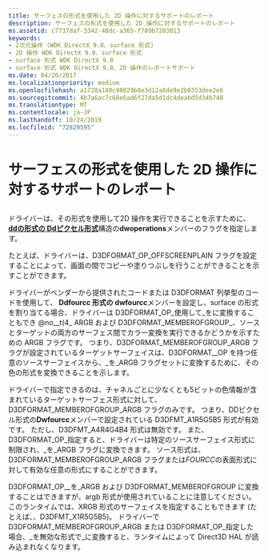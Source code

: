 ```yaml
---
title: サーフェスの形式を使用した 2D 操作に対するサポートのレポート
description: サーフェスの形式を使用した 2D 操作に対するサポートのレポート
ms.assetid: c7737daf-3342-48dc-a365-f789b7203013
keywords:
- 2次元操作 (WDK DirectX 9.0、surface 形式)
- 2D 操作 WDK DirectX 9.0、surface 形式
- surface 形式 WDK DirectX 9.0
- surface 形式 WDK DirectX 9.0、2D 操作のレポートサポート
ms.date: 04/20/2017
ms.localizationpriority: medium
ms.openlocfilehash: a1728a140c98029b8e3d12a8de9e2b0353dee2e6
ms.sourcegitcommit: 4b7a6ac7c68e6ad6f27da5d1dc4deabd5d34b748
ms.translationtype: MT
ms.contentlocale: ja-JP
ms.lasthandoff: 10/24/2019
ms.locfileid: "72829595"
---
```

# <a name="reporting-support-for-2d-operations-using-surface-formats"></a>サーフェスの形式を使用した 2D 操作に対するサポートのレポート


## <span id="ddk_reporting_support_for_2d_operations_using_surface_formats_gg"></span><span id="DDK_REPORTING_SUPPORT_FOR_2D_OPERATIONS_USING_SURFACE_FORMATS_GG"></span>


ドライバーは、その形式を使用して2D 操作を実行できることを示すために、 [**ddの形式の Ddピクセル形式**](https://docs.microsoft.com/windows-hardware/drivers/ddi/ksmedia/ns-ksmedia-_ddpixelformat)構造の**dwoperations**メンバーのフラグを指定します。

たとえば、ドライバーは、D3DFORMAT\_OP\_OFFSCREENPLAIN フラグを設定することによって、画面の間でコピーや塗りつぶしを行うことができることを示すことができます。

ドライバーがベンダーから提供されたコードまたは D3DFORMAT 列挙型のコードを使用して、 **Ddfourcc 形式の dwfourcc**メンバーを設定し、surface の形式を割り当てる場合、ドライバーは D3DFORMAT\_OP\_使用して\_をに変換することもでき @no__t(4_ ARGB および D3DFORMAT\_MEMBEROFGROUP\_、ソースとターゲットの両方のサーフェス間でカラー変換を実行できるかどうかを示すための ARGB フラグです。 つまり、D3DFORMAT\_MEMBEROFGROUP\_ARGB フラグが設定されているターゲットサーフェイスは、D3DFORMAT\_\_OP を持つ任意のソースサーフェイスから、\_を\_ARGB フラグセットに変換するために、その色の形式を変換できることを示します。

ドライバーで指定できるのは、チャネルごとに少なくとも5ビットの色情報が含まれているターゲットサーフェス形式に対して、D3DFORMAT\_MEMBEROFGROUP\_ARGB フラグのみです。 つまり、DDピクセル形式の**Dwfourcc**メンバーで設定されている D3DFMT\_A1R5G5B5 形式が有効です。 ただし、D3DFMT\_A4R4G4B4 形式は無効です。 また、D3DFORMAT\_OP\_指定すると、ドライバーは特定のソースサーフェイス形式に制限され、\_を\_ARGB フラグに変換できます。 ソース形式は、D3DFORMAT\_MEMBEROFGROUP\_ARGB フラグまたは*FOURCC*の表面形式に対して有効な任意の形式にすることができます。

D3DFORMAT\_OP\_\_を\_ARGB および D3DFORMAT\_MEMBEROFGROUP に変換することはできますが、argb 形式が使用されていることに注意してください。このランタイムでは、XRGB 形式のサーフェイスを指定することもできます (たとえば、、D3DFMT\_X1R5G5B5)。 ドライバーで D3DFORMAT\_MEMBEROFGROUP\_ARGB または D3DFORMAT\_OP\_指定した場合、\_を無効な形式で\_に変換すると、ランタイムによって Direct3D HAL が読み込まれなくなります。

 

 





